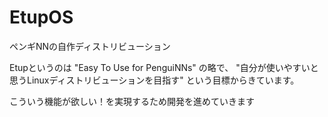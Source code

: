 # EtupOS
ペンギNNの自作ディストリビューション

Etupというのは
"Easy To Use for PenguiNNs"
の略で、
"自分が使いやすいと思うLinuxディストリビューションを目指す"
という目標からきています。

こういう機能が欲しい！を実現するため開発を進めていきます
